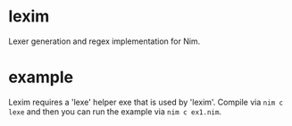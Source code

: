 # lexim
Lexer generation and regex implementation for Nim.

# example
Lexim requires a 'lexe' helper exe that is used by 'lexim'.
Compile via ``nim c lexe`` and then you can run the example
via ``nim c ex1.nim``.
